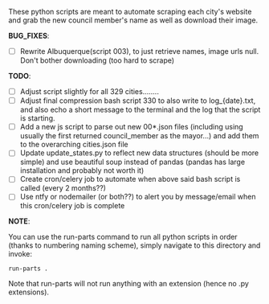 These python scripts are meant to automate scraping each city's website and grab the new council member's name as well as download their image.

**BUG_FIXES**:

-   [ ] Rewrite Albuquerque(script 003), to just retrieve names, image urls null. Don't bother downloading (too hard to scrape)

**TODO**:

-   [ ] Adjust script slightly for all 329 cities........
-   [ ] Adjust final compression bash script 330 to also write to log\_{date}.txt, and also echo a short message to the terminal and the log that the script is starting.
-   [ ] Add a new js script to parse out new 00\*.json files (including using usually the first returned council_member as the mayor...) and add them to the overarching cities.json file
-   [ ] Update update_states.py to reflect new data structures (should be more simple) and use beautiful soup instead of pandas (pandas has large installation and probably not worth it)
-   [ ] Create cron/celery job to automate when above said bash script is called (every 2 months??)
-   [ ] Use ntfy or nodemailer (or both??) to alert you by message/email when this cron/celery job is complete

**NOTE**:

You can use the run-parts command to run all python scripts in order (thanks to numbering naming scheme), simply navigate to this directory and invoke:

```
run-parts .
```

Note that run-parts will not run anything with an extension (hence no .py extensions).
